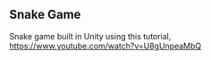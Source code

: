 ## Snake Game

Snake game built in Unity using this tutorial, https://www.youtube.com/watch?v=U8gUnpeaMbQ
